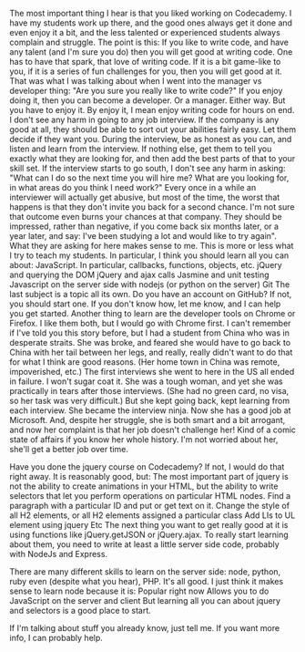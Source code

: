 The most important thing I hear is that you liked working on Codecademy. I have my students work up there, and the good ones always get it done and even enjoy it a bit, and the less talented or experienced students always complain and struggle. The point is this: If you like to write code, and have any talent (and I'm sure you do) then you will get good at writing code. One has to have that spark, that love of writing code. If it is a bit game-like to you, if it is a series of fun challenges for you, then you will get good at it. That was what I was talking about when I went into the manager vs developer thing: "Are you sure you really like to write code?" If you enjoy doing it, then you can become a developer. Or a manager. Either way. But you have to enjoy it. By enjoy it, I mean enjoy writing code for hours on end.
I don't see any harm in going to any job interview. If the company is any good at all, they should be able to sort out your abilities fairly easy. Let them decide if they want you. During the interview, be as honest as you can, and listen and learn from the interview. If nothing else, get them to tell you exactly what they are looking for, and then add the best parts of that to your skill set. If the interview starts to go south, I don't see any harm in asking: "What can I do so the next time you will hire me? What are you looking for, in what areas do you think I need work?" Every once in a while an interviewer will actually get abusive, but most of the time, the worst that happens is that they don't invite you back for a second chance. I'm not sure that outcome even burns your chances at that company. They should be impressed, rather than negative, if you come back six months later, or a year later, and say: I've been studying a lot and would like to try again". 
What they are asking for here makes sense to me. This is more or less what I try to teach my students. In particular, I think you should learn all you can about:
JavaScript. In particular, callbacks, functions, objects, etc.
jQuery and querying the DOM
jQuery and ajax calls
Jasmine and unit testing
Javascript on the server side with nodejs (or python on the server)
Git
The last subject is a topic all its own. Do you have an account on GitHub? If not, you should start one. If you don't know how, let me know, and I can help you get started.
Another thing to learn are the developer tools on Chrome or Firefox. I like them both, but I would go with Chrome first.
I can't remember if I've told you this story before, but I had a student from China who was in desperate straits. She was broke, and feared she would have to go back to China with her tail between her legs, and really, really didn't want to do that for what I think are good reasons. (Her home town in China was remote, impoverished, etc.) The first interviews she went to here in the US all ended in failure. I won't sugar coat it. She was a tough woman, and yet she was practically in tears after those interviews. (She had no green card, no visa, so her task was very difficult.) But she kept going back, kept learning from each interview. She became the interview ninja. Now she has a good job at Microsoft. And, despite her struggle, she is both smart and a bit arrogant, and now her complaint is that her job doesn't challenge her! Kind of a comic state of affairs if you know her whole history. I'm not worried about her, she'll get a better job over time.

Have you done the jquery course on Codecademy? If not, I would do that right away. It is reasonably good, but:
The most important part of jquery is not the ability to create animations in your HTML, 
but the ability to write selectors that let you perform operations on particular HTML nodes. 
Find a paragraph with a particular ID and put or get text on it.
Change the style of all H2 elements, or all H2 elements assigned a particular class
Add LIs  to UL element using jquery
Etc
The next thing you want to get really good at it is using functions like jQuery.getJSON or jQuery.ajax. To really start learning about them, you need to write at least a little server side code, probably with NodeJs and Express.

There are many different skills to learn on the server side: node, python, ruby even (despite what you hear), PHP. It's all good. I just think it makes sense to learn node because it is:
Popular right now
Allows you to do JavaScript on the server and client
But learning all you can about jquery and selectors is a good place to start.

If I'm talking about stuff you already know, just tell me. If you want more info, I can probably help.

